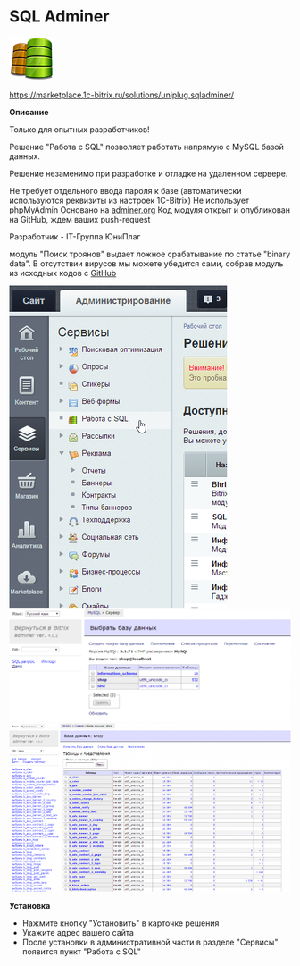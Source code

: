 # SQL Adminer
![alt-текст](img_md/database.png "1") 

https://marketplace.1c-bitrix.ru/solutions/uniplug.sqladminer/ 

**Описание**

Только для опытных разработчиков!

Решение "Работа с SQL" позволяет работать напрямую с MySQL базой данных.

Решение незаменимо при разработке и отладке на удаленном сервере.

Не требует отдельного ввода пароля к базе (автоматически используются реквизиты из настроек 1C-Bitrix)
Не использует phpMyAdmin
Основано на [adminer.org](http://www.adminer.org/)
Код модуля открыт и опубликован на GitHub, ждем ваших push-request

Разработчик - IT-Группа ЮниПлаг


модуль "Поиск троянов" выдает ложное срабатывание по статье "binary data".
В отсутствии вирусов мы можете убедится сами, собрав модуль из исходных кодов с [GitHub](https://github.com/uniplug/bitrix.uniplug.sqladminer)

![alt-текст](img_md/sql_admin.png "1")
![alt-текст](img_md/sql_admin2.png "1")
![alt-текст](img_md/sql_admin3.png "1")

**Установка**

- Нажмите кнопку "Установить" в карточке решения
- Укажите адрес вашего сайта
- После установки в административной части в разделе "Сервисы" появится пункт "Работа c SQL"